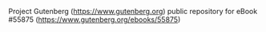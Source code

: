 Project Gutenberg (https://www.gutenberg.org) public repository for
eBook #55875 (https://www.gutenberg.org/ebooks/55875)

